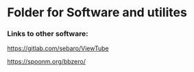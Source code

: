 # Folder for Software and utilites


### Links to other software:

https://gitlab.com/sebaro/ViewTube

https://spoonm.org/bbzero/
